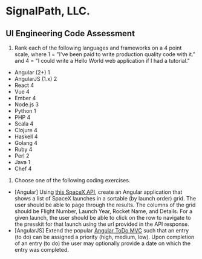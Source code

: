 # SignalPath, LLC.
## UI Engineering Code Assessment

1. Rank each of the following languages and frameworks on a 4 point scale, where 1 = "I've been paid to write production quality code with it." and 4 = "I could write a Hello World web application if I had a tutorial."
  * Angular (2+)  1
  * AngularJS (1.x)  2
  * React 4
  * Vue  4
  * Ember  4
  * Node.js 3
  * Python  1
  * PHP 4
  * Scala 4
  * Clojure 4
  * Haskell  4
  * Golang  4
  * Ruby  4
  * Perl 2
  * Java 1
  * Chef 4
1. Choose one of the following coding exercises.
 - \[Angular\] Using [this SpaceX API](https://github.com/r-spacex/SpaceX-API), create an Angular application that shows a list of SpaceX launches in a sortable (by launch order) grid. The user should be able to page through the results. The columns of the grid should be Flight Number, Launch Year, Rocket Name, and Details. For a given launch, the user should be able to click on the row to navigate to the presskit for that launch using the url provided in the API response.
 - \[AngularJS\] Extend the popular [Angular ToDo MVC](http://todomvc.com/examples/angularjs/#/) such that an entry (to do) can be assigned a priority (high, medium, low).  Upon completion of an entry (to do) the user may optionally provide a date on which the entry was completed.
